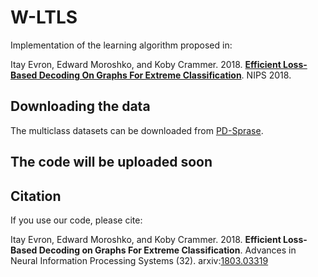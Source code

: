 # W-LTLS

Implementation of the learning algorithm proposed in:

Itay Evron, Edward Moroshko, and Koby Crammer. 2018. [**Efficient Loss-Based Decoding On Graphs For Extreme Classification**](https://arxiv.org/abs/1803.03319). NIPS 2018.

## Downloading the data

The multiclass datasets can be downloaded from [PD-Sprase](http://www.cs.utexas.edu/~xrhuang/PDSparse/).

## The code will be uploaded soon

## Citation

If you use our code, please cite:

Itay Evron, Edward Moroshko, and Koby Crammer. 2018. **Efficient Loss-Based Decoding on Graphs For Extreme Classification**. Advances in Neural Information Processing Systems (32). arxiv:[1803.03319](https://arxiv.org/abs/1803.03319)
